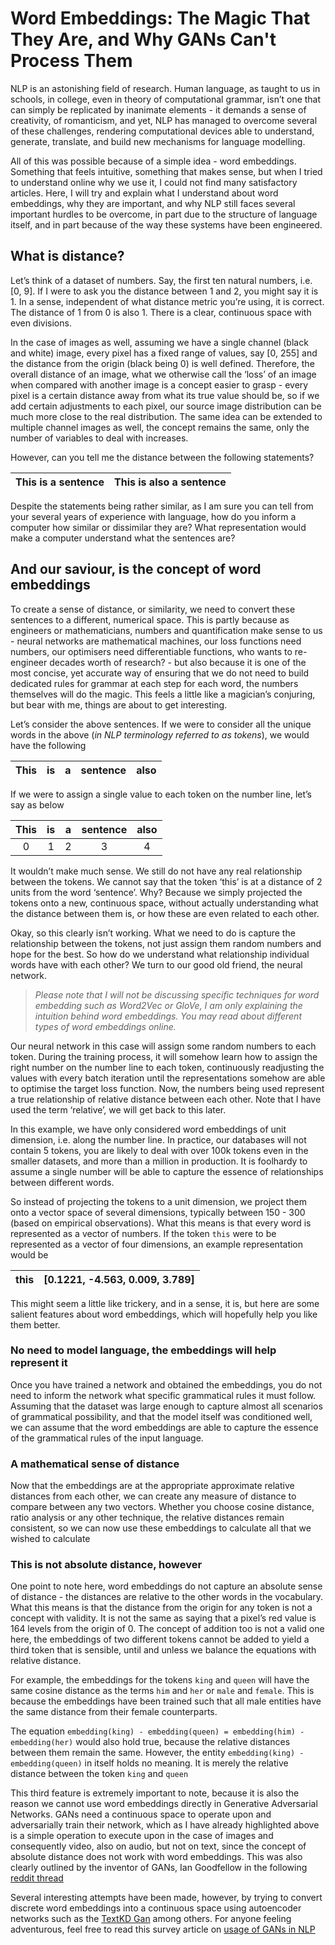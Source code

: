 # Word Embeddings: The Magic That They Are, and Why GANs Can't Process Them

NLP is an astonishing field of research. Human language, as taught to us in schools, in college, even in theory of computational grammar, isn’t one that can simply be replicated by inanimate elements - it demands a sense of creativity, of romanticism, and yet, NLP has managed to overcome several of these challenges, rendering computational devices able to understand, generate, translate, and build new mechanisms for language modelling. 

All of this was possible because of a simple idea - word embeddings. Something that feels intuitive, something that makes sense, but when I tried to understand online why we use it, I could not find many satisfactory articles. Here, I will try and explain what I understand about word embeddings, why they are important, and why NLP still faces several important hurdles to be overcome, in part due to the structure of language itself, and in part because of the way these systems have been engineered. 

## What is distance?

Let’s think of a dataset of numbers. Say, the first ten natural numbers, i.e. [0, 9]. If I were to ask you the distance between 1 and 2, you might say it is 1. In a sense, independent of what distance metric you’re using, it is correct. The distance of 1 from 0 is also 1. There is a clear, continuous space with even divisions. 

In the case of images as well, assuming we have a single channel (black and white) image, every pixel has a fixed range of values, say [0, 255] and the distance from the origin (black being 0) is well defined. Therefore, the overall distance of an image, what we otherwise call the ‘loss’ of an image when compared with another image is a concept easier to grasp - every pixel is a certain distance away from what its true value should be, so if we add certain adjustments to each pixel, our source image distribution can be much more close to the real distribution. The same idea can be extended to multiple channel images as well, the concept remains the same, only the number of variables to deal with increases.

However, can you tell me the distance between the following statements? 

| This is a sentence | This is also a sentence | 
|-|-| 

Despite the statements being rather similar, as I am sure you can tell from your several years of experience with language, how do you inform a computer how similar or dissimilar they are? What representation would make a computer understand what the sentences are?

## And our saviour, is the concept of word embeddings

To create a sense of distance, or similarity, we need to convert these sentences to a different, numerical space. This is partly because as engineers or mathematicians, numbers and quantification make sense to us - neural networks are mathematical machines, our loss functions need numbers, our optimisers need differentiable functions, who wants to re-engineer decades worth of research? - but also because it is one of the most concise, yet accurate way of ensuring that we do not need to build dedicated rules for grammar at each step for each word, the numbers themselves will do the magic. This feels a little like a magician’s conjuring, but bear with me, things are about to get interesting. 

Let’s consider the above sentences. If we were to consider all the unique words in the above (*in NLP terminology referred to as tokens*), we would have the following

| This  | is |a|sentence| also |
|---|---|---|---| ---|

If we were to assign a single value to each token on the number line, let’s say as below

| This  | is |a|sentence| also |
|:---:|:---:|:---:|:---:| :---:|
| 0 | 1| 2| 3| 4|

It wouldn’t make much sense. We still do not have any real relationship between the tokens. We cannot say that the token ‘this’ is at a distance of 2 units from the word ‘sentence’. Why? Because we simply projected the tokens onto a new, continuous space, without actually understanding what the distance between them is, or how these are even related to each other. 

Okay, so this clearly isn’t working. What we need to do is capture the relationship between the tokens, not just assign them random numbers and hope for the best. So how do we understand what relationship individual words have with each other? We turn to our good old friend, the neural network.

> *Please note that I will not be discussing specific techniques for word embedding such as Word2Vec or GloVe, I am only explaining the intuition behind word embeddings. You may read about different types of word embeddings online.* 

Our neural network in this case will assign some random numbers to each token. During the training process, it will somehow learn how to assign the right number on the number line to each token, continuously readjusting the values with every batch iteration until the representations somehow are able to optimise the target loss function. Now, the numbers being used represent a true relationship of relative distance between each other. Note that I have used the term ‘relative’, we will get back to this later. 

In this example, we have only considered word embeddings of unit dimension, i.e. along the number line. In practice, our databases will not contain 5 tokens, you are likely to deal with over 100k tokens even in the smaller datasets, and more than a million in production. It is foolhardy to assume a single number will be able to capture the essence of relationships between different words. 

So instead of projecting the tokens to a unit dimension, we project them onto a vector space of several dimensions, typically between 150 - 300 (based on empirical observations). What this means is that every word is represented as a vector of numbers. If the token ```this``` were to be represented as a vector of four dimensions, an example representation would be

| this              | [0.1221, -4.563, 0.009, 3.789] | 
|-------------------------------------|---------------------------| 

This might seem a little like trickery, and in a sense, it is, but here are some salient features about word embeddings, which will hopefully help you like them better.

### No need to model language, the embeddings will help represent it

Once you have trained a network and obtained the embeddings, you do not need to inform the network what specific grammatical rules it must follow. Assuming that the dataset was large enough to capture almost all scenarios of grammatical possibility, and that the model itself was conditioned well, we can assume that the word embeddings are able to capture the essence of the grammatical rules of the input language. 


### A mathematical sense of distance

Now that the embeddings are at the appropriate approximate relative distances from each other, we can create any measure of distance to compare between any two vectors. Whether you choose cosine distance, ratio analysis or any other technique, the relative distances remain consistent, so we can now use these embeddings to calculate all that we wished to calculate

### This is not absolute distance, however

One point to note here, word embeddings do not capture an absolute sense of distance - the distances are relative to the other words in the vocabulary. What this means is that the distance from the origin for any token is not a concept with validity. It is not the same as saying that a pixel’s red value is 164 levels from the origin of 0. The concept of addition too is not a valid one here, the embeddings of two different tokens cannot be added to yield a third token that is sensible, until and unless we balance the equations with relative distance. 

For example, the embeddings for the tokens ```king``` and ```queen``` will have the same cosine distance as the terms ```him``` and ```her``` or ```male``` and ```female```. This is because the embeddings have been trained such that all male entities have the same distance from their female counterparts. 

The equation ```embedding(king) - embedding(queen) = embedding(him) - embedding(her)``` would also hold true, because the relative distances between them remain the same. However, the entity ```embedding(king) - embedding(queen)``` in itself holds no meaning. It is merely the relative distance between the token ```king``` and ```queen```

This third feature is extremely important to note, because it is also the reason we cannot use word embeddings directly in Generative Adversarial Networks. GANs need a continuous space to operate upon and adversarially train their network, which as I have already highlighted above is a simple operation to execute upon in the case of images and consequently video, also on audio, but not on text, since the concept of absolute distance does not work with word embeddings. This was also clearly outlined by the inventor of GANs, Ian Goodfellow in the following [reddit thread](https://www.reddit.com/r/MachineLearning/comments/40ldq6/generative_adversarial_networks_for_text/) 

Several interesting attempts have been made, however, by trying to convert discrete word embeddings into a continuous space using autoencoder networks such as the [TextKD Gan](https://arxiv.org/abs/1905.01976) among others. For anyone feeling adventurous, feel free to read this survey article on [usage of GANs in NLP](https://arxiv.org/pdf/1705.10929.pdf)  



